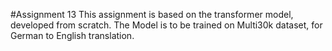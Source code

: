 #Assignment 13
This assignment is based on the transformer model, developed from scratch.
The Model is to be trained on Multi30k dataset, for German to English translation.
